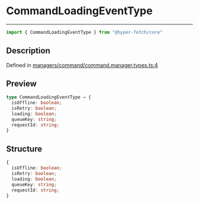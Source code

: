 

# CommandLoadingEventType

<div class="api-docs__separator" data-reactroot="">

---

</div><div class="api-docs__import" data-reactroot="">

```ts
import { CommandLoadingEventType } from "@hyper-fetch/core"
```

</div><div class="api-docs__section">

## Description

</div><div class="api-docs__description"><span class="api-docs__do-not-parse">



</span></div><p class="api-docs__definition">

Defined in [managers/command/command.manager.types.ts:4](https://github.com/BetterTyped/hyper-fetch/blob/6c3eaa91/packages/core/src/managers/command/command.manager.types.ts#L4)

</p><div class="api-docs__section">

## Preview

</div><div class="api-docs__preview type">

```ts
type CommandLoadingEventType = {
  isOffline: boolean; 
  isRetry: boolean; 
  loading: boolean; 
  queueKey: string; 
  requestId: string; 
}
```

</div><div class="api-docs__section">

## Structure

</div><div class="api-docs__returns">

```ts
{
  isOffline: boolean;
  isRetry: boolean;
  loading: boolean;
  queueKey: string;
  requestId: string;
}
```

</div>